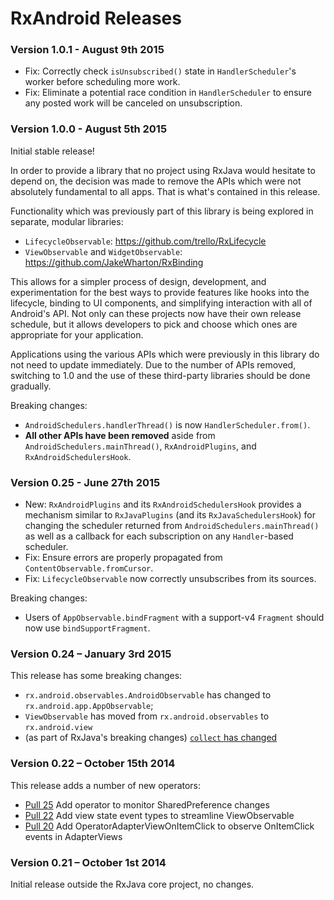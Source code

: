 # RxAndroid Releases #

### Version 1.0.1 - August 9th 2015 ####

 * Fix: Correctly check `isUnsubscribed()` state in `HandlerScheduler`'s worker before scheduling
   more work.
 * Fix: Eliminate a potential race condition in `HandlerScheduler` to ensure any posted work will
   be canceled on unsubscription.


### Version 1.0.0 - August 5th 2015 ####

Initial stable release!

In order to provide a library that no project using RxJava would hesitate to depend on, the decision
was made to remove the APIs which were not absolutely fundamental to all apps. That is what's
contained in this release.

Functionality which was previously part of this library is being explored in separate, modular
libraries:

 * `LifecycleObservable`: https://github.com/trello/RxLifecycle
 * `ViewObservable` and `WidgetObservable`: https://github.com/JakeWharton/RxBinding

This allows for a simpler process of design, development, and experimentation for the
best ways to provide features like hooks into the lifecycle, binding to UI components, and
simplifying interaction with all of Android's API. Not only can these projects now have their own
release schedule, but it allows developers to pick and choose which ones are appropriate for your
application.

Applications using the various APIs which were previously in this library do not need to update
immediately. Due to the number of APIs removed, switching to 1.0 and the use of these third-party
libraries should be done gradually.

Breaking changes:

 * `AndroidSchedulers.handlerThread()` is now `HandlerScheduler.from()`.
 * **All other APIs have been removed** aside from `AndroidSchedulers.mainThread()`,
   `RxAndroidPlugins`, and `RxAndroidSchedulersHook`.


### Version 0.25 - June 27th 2015 ###

* New: `RxAndroidPlugins` and its `RxAndroidSchedulersHook` provides a mechanism similar to `RxJavaPlugins` (and its `RxJavaSchedulersHook`) for
  changing the scheduler returned from `AndroidSchedulers.mainThread()` as well as a callback for each subscription on any `Handler`-based scheduler.
* Fix: Ensure errors are properly propagated from `ContentObservable.fromCursor`.
* Fix: `LifecycleObservable` now correctly unsubscribes from its sources.

Breaking changes:

* Users of `AppObservable.bindFragment` with a support-v4 `Fragment` should now use `bindSupportFragment`.


### Version 0.24 – January 3rd 2015 ###

This release has some breaking changes:

* `rx.android.observables.AndroidObservable` has changed to `rx.android.app.AppObservable`;
* `ViewObservable` has moved from `rx.android.observables` to `rx.android.view`
* (as part of RxJava's breaking changes) [`collect` has changed](https://github.com/ReactiveX/RxJava/blob/1a94d55fa8896931175896d09b86dca8d8d44f72/CHANGES.md#collect)


### Version 0.22 – October 15th 2014 ###

This release adds a number of new operators:

* [Pull 25](https://github.com/ReactiveX/RxAndroid/pull/25) Add operator to monitor SharedPreference changes
* [Pull 22](https://github.com/ReactiveX/RxAndroid/pull/22) Add view state event types to streamline ViewObservable
* [Pull 20](https://github.com/ReactiveX/RxAndroid/pull/20) Add OperatorAdapterViewOnItemClick to observe OnItemClick events in AdapterViews


### Version 0.21 – October 1st 2014 ###

Initial release outside the RxJava core project, no changes.
